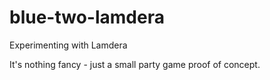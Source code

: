 # blue-two-lamdera
Experimenting with Lamdera

It's nothing fancy - just a small party game proof of concept.
